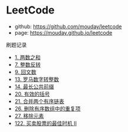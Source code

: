 # LeetCode

- github: https://github.com/mouday/leetcode
- page: https://mouday.github.io/leetcode

刷题记录

- [1. 两数之和](src/main/java/com/pengshiyu/Question1.java)
- [7. 整数反转](blob/master/src/main/java/com/pengshiyu/Question7.java)
- [9. 回文数](src/main/java/com/pengshiyu/Question9.java)
- [13. 罗马数字转整数](src/main/java/com/pengshiyu/Question13.java)
- [14. 最长公共前缀](src/main/java/com/pengshiyu/Question14.java)
- [20. 有效的括号](src/main/java/com/pengshiyu/Question20.java)
- [21. 合并两个有序链表](src/main/java/com/pengshiyu/Question21.java)
- [26. 删除有序数组中的重复项](src/main/java/com/pengshiyu/Question26.java)
- [27. 移除元素](src/main/java/com/pengshiyu/Question27.java)
- [122. 买卖股票的最佳时机 II](src/main/java/com/pengshiyu/Question122.java)

